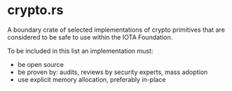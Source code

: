 # crypto.rs

A boundary crate of selected implementations of crypto primitives that are
considered to be safe to use within the IOTA Foundation.

To be included in this list an implementation must:
* be open source
* be proven by: audits, reviews by security experts, mass adoption
* use explicit memory allocation, preferably in-place
